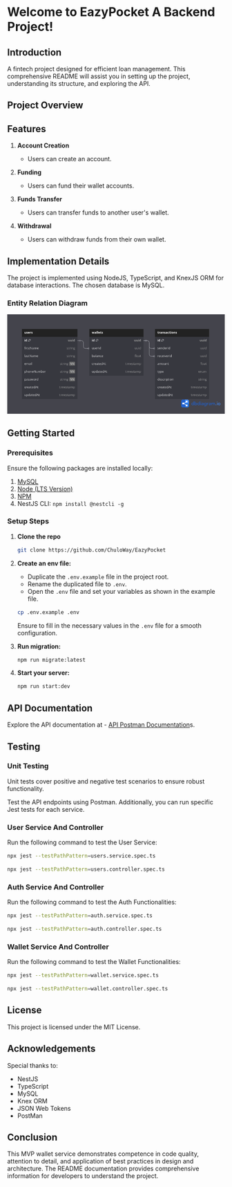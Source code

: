 # Welcome to EazyPocket A Backend Project!

## Introduction

A fintech project designed for efficient loan management. This comprehensive README will assist you in setting up the project, understanding its structure, and exploring the API.

## Project Overview

## Features

1. **Account Creation**

   - Users can create an account.

2. **Funding**

   - Users can fund their wallet accounts.

3. **Funds Transfer**

   - Users can transfer funds to another user's wallet.

4. **Withdrawal**
   - Users can withdraw funds from their own wallet.

## Implementation Details

The project is implemented using NodeJS, TypeScript, and KnexJS ORM for database interactions. The chosen database is MySQL.

### Entity Relation Diagram

![ERD Diagram](https://raw.githubusercontent.com/ChuloWay/EazyPocket/dev/src/utils/assets/erd.png)

## Getting Started

### Prerequisites

Ensure the following packages are installed locally:

1. [MySQL](https://dev.mysql.com/downloads/installer/)
2. [Node (LTS Version)](https://nodejs.org)
3. [NPM](https://docs.npmjs.com/downloading-and-installing-node-js-and-npm)
4. NestJS CLI: `npm install @nestcli -g`

### Setup Steps

1. **Clone the repo**

   ```bash
   git clone https://github.com/ChuloWay/EazyPocket
   ```

2. **Create an env file:**

   - Duplicate the `.env.example` file in the project root.
   - Rename the duplicated file to `.env`.
   - Open the `.env` file and set your variables as shown in the example file.

   ```bash
   cp .env.example .env
   ```

   Ensure to fill in the necessary values in the `.env` file for a smooth configuration.

3. **Run migration:**

   ```bash
   npm run migrate:latest
   ```

4. **Start your server:**

   ```bash
   npm run start:dev
   ```

## API Documentation

Explore the API documentation at - [API Postman Documentation](https://documenter.getpostman.com/view/25293109/2s9YXiZgtX)s.

## Testing

### Unit Testing

Unit tests cover positive and negative test scenarios to ensure robust functionality.

Test the API endpoints using Postman. Additionally, you can run specific Jest tests for each service.

### User Service And Controller

Run the following command to test the User Service:

```bash
npx jest --testPathPattern=users.service.spec.ts
```

```bash
npx jest --testPathPattern=users.controller.spec.ts
```

### Auth Service And Controller

Run the following command to test the Auth Functionalities:

```bash
npx jest --testPathPattern=auth.service.spec.ts
```

```bash
npx jest --testPathPattern=auth.controller.spec.ts
```

### Wallet Service And Controller

Run the following command to test the Wallet Functionalities:

```bash
npx jest --testPathPattern=wallet.service.spec.ts
```

```bash
npx jest --testPathPattern=wallet.controller.spec.ts
```

## License

This project is licensed under the MIT License.

## Acknowledgements

Special thanks to:

- NestJS
- TypeScript
- MySQL
- Knex ORM
- JSON Web Tokens
- PostMan

## Conclusion

This MVP wallet service demonstrates competence in code quality, attention to detail, and application of best practices in design and architecture. The README documentation provides comprehensive information for developers to understand the project.
